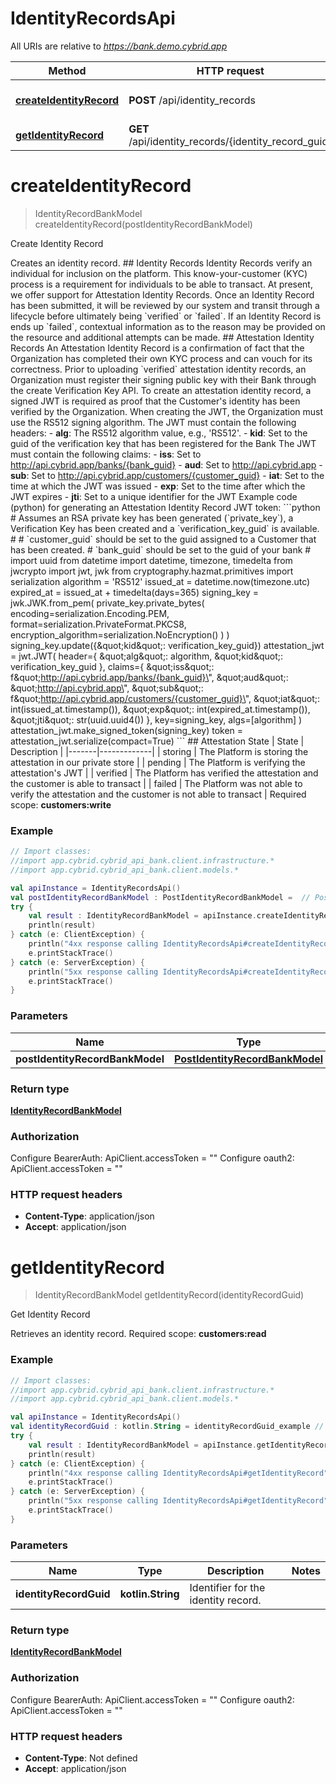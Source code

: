# IdentityRecordsApi

All URIs are relative to *https://bank.demo.cybrid.app*

Method | HTTP request | Description
------------- | ------------- | -------------
[**createIdentityRecord**](IdentityRecordsApi.md#createIdentityRecord) | **POST** /api/identity_records | Create Identity Record
[**getIdentityRecord**](IdentityRecordsApi.md#getIdentityRecord) | **GET** /api/identity_records/{identity_record_guid} | Get Identity Record


<a name="createIdentityRecord"></a>
# **createIdentityRecord**
> IdentityRecordBankModel createIdentityRecord(postIdentityRecordBankModel)

Create Identity Record

Creates an identity record.  ## Identity Records  Identity Records verify an individual for inclusion on the platform. This know-your-customer (KYC) process is a requirement for individuals to be able to transact. At present, we offer support for Attestation Identity Records.  Once an Identity Record has been submitted, it will be reviewed by our system and transit through a lifecycle before ultimately being &#x60;verified&#x60; or &#x60;failed&#x60;. If an Identity Record is ends up &#x60;failed&#x60;, contextual information as to the reason may be provided on the resource and additional attempts can be made.  ## Attestation Identity Records  An Attestation Identity Record is a confirmation of fact that the Organization has completed their own KYC process and can vouch for its correctness.  Prior to uploading &#x60;verified&#x60; attestation identity records, an Organization must register their signing public key with their Bank through the create Verification Key API.  To create an attestation identity record, a signed JWT is required as proof that the Customer&#39;s identity has been verified by the Organization. When creating the JWT, the Organization must use the RS512 signing algorithm.  The JWT must contain the following headers:  - **alg**: The RS512 algorithm value, e.g., &#39;RS512&#39;. - **kid**: Set to the guid of the verification key that has been registered for the Bank  The JWT must contain the following claims:  - **iss**: Set to http://api.cybrid.app/banks/{bank_guid} - **aud**: Set to http://api.cybrid.app - **sub**: Set to http://api.cybrid.app/customers/{customer_guid} - **iat**: Set to the time at which the JWT was issued - **exp**: Set to the time after which the JWT expires - **jti**: Set to a unique identifier for the JWT  Example code (python) for generating an Attestation Identity Record JWT token:  &#x60;&#x60;&#x60;python # Assumes an RSA private key has been generated (&#x60;private_key&#x60;), a Verification Key has been created and a &#x60;verification_key_guid&#x60; is available. # # &#x60;customer_guid&#x60; should be set to the guid assigned to a Customer that has been created. # &#x60;bank_guid&#x60; should be set to the guid of your bank #  import uuid  from datetime import datetime, timezone, timedelta from jwcrypto import jwt, jwk from cryptography.hazmat.primitives import serialization  algorithm &#x3D; &#39;RS512&#39; issued_at &#x3D; datetime.now(timezone.utc) expired_at &#x3D; issued_at + timedelta(days&#x3D;365)  signing_key &#x3D; jwk.JWK.from_pem(     private_key.private_bytes(         encoding&#x3D;serialization.Encoding.PEM,         format&#x3D;serialization.PrivateFormat.PKCS8,         encryption_algorithm&#x3D;serialization.NoEncryption()     ) ) signing_key.update({\&quot;kid\&quot;: verification_key_guid})  attestation_jwt &#x3D; jwt.JWT(     header&#x3D;{         \&quot;alg\&quot;: algorithm,         \&quot;kid\&quot;: verification_key_guid     },     claims&#x3D;{         \&quot;iss\&quot;: f\&quot;http://api.cybrid.app/banks/{bank_guid}\&quot;,         \&quot;aud\&quot;: \&quot;http://api.cybrid.app\&quot;,         \&quot;sub\&quot;: f\&quot;http://api.cybrid.app/customers/{customer_guid}\&quot;,         \&quot;iat\&quot;: int(issued_at.timestamp()),         \&quot;exp\&quot;: int(expired_at.timestamp()),         \&quot;jti\&quot;: str(uuid.uuid4())     },     key&#x3D;signing_key,     algs&#x3D;[algorithm] ) attestation_jwt.make_signed_token(signing_key)  token &#x3D; attestation_jwt.serialize(compact&#x3D;True) &#x60;&#x60;&#x60;  ## Attestation State  | State | Description | |-------|-------------| | storing | The Platform is storing the attestation in our private store | | pending | The Platform is verifying the attestation&#39;s JWT | | verified | The Platform has verified the attestation and the customer is able to transact | | failed | The Platform was not able to verify the attestation and the customer is not able to transact |    Required scope: **customers:write**

### Example
```kotlin
// Import classes:
//import app.cybrid.cybrid_api_bank.client.infrastructure.*
//import app.cybrid.cybrid_api_bank.client.models.*

val apiInstance = IdentityRecordsApi()
val postIdentityRecordBankModel : PostIdentityRecordBankModel =  // PostIdentityRecordBankModel | 
try {
    val result : IdentityRecordBankModel = apiInstance.createIdentityRecord(postIdentityRecordBankModel)
    println(result)
} catch (e: ClientException) {
    println("4xx response calling IdentityRecordsApi#createIdentityRecord")
    e.printStackTrace()
} catch (e: ServerException) {
    println("5xx response calling IdentityRecordsApi#createIdentityRecord")
    e.printStackTrace()
}
```

### Parameters

Name | Type | Description  | Notes
------------- | ------------- | ------------- | -------------
 **postIdentityRecordBankModel** | [**PostIdentityRecordBankModel**](PostIdentityRecordBankModel.md)|  |

### Return type

[**IdentityRecordBankModel**](IdentityRecordBankModel.md)

### Authorization


Configure BearerAuth:
    ApiClient.accessToken = ""
Configure oauth2:
    ApiClient.accessToken = ""

### HTTP request headers

 - **Content-Type**: application/json
 - **Accept**: application/json

<a name="getIdentityRecord"></a>
# **getIdentityRecord**
> IdentityRecordBankModel getIdentityRecord(identityRecordGuid)

Get Identity Record

Retrieves an identity record.  Required scope: **customers:read**

### Example
```kotlin
// Import classes:
//import app.cybrid.cybrid_api_bank.client.infrastructure.*
//import app.cybrid.cybrid_api_bank.client.models.*

val apiInstance = IdentityRecordsApi()
val identityRecordGuid : kotlin.String = identityRecordGuid_example // kotlin.String | Identifier for the identity record.
try {
    val result : IdentityRecordBankModel = apiInstance.getIdentityRecord(identityRecordGuid)
    println(result)
} catch (e: ClientException) {
    println("4xx response calling IdentityRecordsApi#getIdentityRecord")
    e.printStackTrace()
} catch (e: ServerException) {
    println("5xx response calling IdentityRecordsApi#getIdentityRecord")
    e.printStackTrace()
}
```

### Parameters

Name | Type | Description  | Notes
------------- | ------------- | ------------- | -------------
 **identityRecordGuid** | **kotlin.String**| Identifier for the identity record. |

### Return type

[**IdentityRecordBankModel**](IdentityRecordBankModel.md)

### Authorization


Configure BearerAuth:
    ApiClient.accessToken = ""
Configure oauth2:
    ApiClient.accessToken = ""

### HTTP request headers

 - **Content-Type**: Not defined
 - **Accept**: application/json

